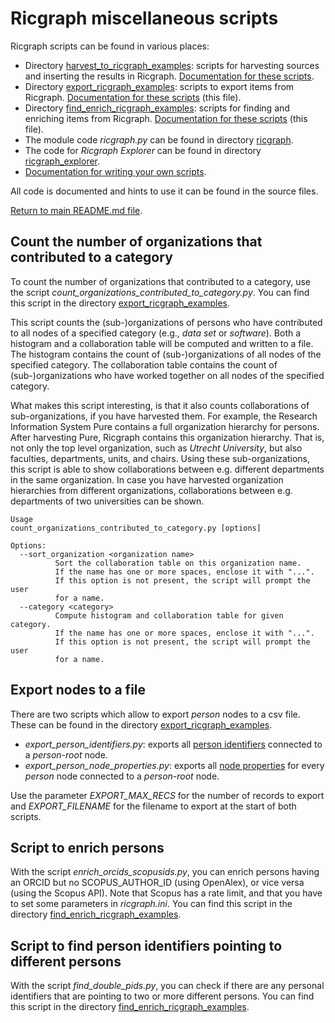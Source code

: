 # Ricgraph miscellaneous scripts

Ricgraph scripts can be found in various places:
* Directory [harvest_to_ricgraph_examples](../harvest_to_ricgraph_examples): 
  scripts for harvesting sources and inserting the results in Ricgraph.
  [Documentation for these scripts](ricgraph_harvest_scripts.md).
* Directory [export_ricgraph_examples](../export_ricgraph_examples):
  scripts to export items from Ricgraph.
  [Documentation for these scripts](ricgraph_misc_scripts.md) (this file).
* Directory [find_enrich_ricgraph_examples](../find_enrich_ricgraph_examples):
  scripts for finding and enriching items from Ricgraph.
  [Documentation for these scripts](ricgraph_misc_scripts.md) (this file).
* The module code *ricgraph.py* can be found in 
  directory [ricgraph](../ricgraph). 
* The code for *Ricgraph Explorer* can be found in
  directory [ricgraph_explorer](../ricgraph_explorer). 
* [Documentation for writing your own scripts](ricgraph_script_writing.md).

All code is documented and hints to use it can be found in the source files.

[Return to main README.md file](../README.md).

## Count the number of organizations that contributed to a category
To count the number of organizations that contributed to a category, 
use the script *count_organizations_contributed_to_category.py*.
You can find this script 
in the directory [export_ricgraph_examples](../export_ricgraph_examples).

This script 
counts the (sub-)organizations of persons who have contributed to all nodes of a
specified category (e.g., *data set* or *software*).
Both a histogram and a collaboration table will be
computed and written to a file.
The histogram contains the count of (sub-)organizations of all nodes of the
specified category.
The collaboration table contains the count of (sub-)organizations who have worked
together on all nodes of the specified category.

What makes this script interesting, is that it also counts collaborations of
sub-organizations, if you have harvested them. For example, the Research 
Information System Pure contains a full organization hierarchy for persons.
After harvesting Pure, Ricgraph contains this organization hierarchy. 
That is, not only the top level organization, such as *Utrecht University*, 
but also faculties, departments, units, and chairs.
Using these sub-organizations, this script is able to show collaborations 
between e.g. different departments in the same organization. 
In case you have harvested
organization hierarchies from different organizations, collaborations between e.g.
departments of two universities can be shown.


```
Usage
count_organizations_contributed_to_category.py [options]

Options:
  --sort_organization <organization name>
          Sort the collaboration table on this organization name.
          If the name has one or more spaces, enclose it with "...".
          If this option is not present, the script will prompt the user
          for a name.
  --category <category>
          Compute histogram and collaboration table for given category.
          If the name has one or more spaces, enclose it with "...".
          If this option is not present, the script will prompt the user
          for a name.
```


## Export nodes to a file
There are two scripts which allow to export *person* nodes to a csv file. These can be
found in the directory [export_ricgraph_examples](../export_ricgraph_examples).
* *export_person_identifiers.py*: exports
  all [person identifiers](ricgraph_details.md#person-identifiers)
  connected to a *person-root* node.
* *export_person_node_properties.py*: exports
  all [node properties](ricgraph_details.md#properties-of-nodes-in-ricgraph)
  for every *person* node connected to a *person-root* node.

Use the parameter *EXPORT_MAX_RECS* for the number of records to export and
*EXPORT_FILENAME* for the filename to export at the start of both scripts.


## Script to enrich persons
With the script *enrich_orcids_scopusids.py*, 
you can enrich persons having an ORCID but no SCOPUS_AUTHOR_ID
(using OpenAlex), or vice versa (using the Scopus API). Note that Scopus has 
a rate limit, and that 
you have to set some parameters in *ricgraph.ini*.
You can find this script in the directory 
[find_enrich_ricgraph_examples](../find_enrich_ricgraph_examples).


## Script to find person identifiers pointing to different persons
With the script *find_double_pids.py*, you can check if 
there are any personal identifiers that are
pointing to two or more different persons.
You can find this script in the directory
[find_enrich_ricgraph_examples](../find_enrich_ricgraph_examples).
